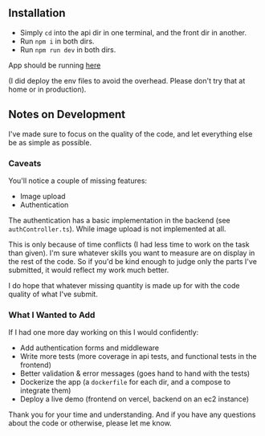 ## Installation
- Simply `cd` into the api dir in one terminal, and the front dir in another.
- Run `npm i` in both dirs.
- Run `npm run dev` in both dirs.

App should be running [here](http://localhost:3000)

(I did deploy the env files to avoid the overhead. Please don't try that at home or in production).

## Notes on Development
I've made sure to focus on the quality of the code, and let everything else be as simple as possible.

### Caveats
You'll notice a couple of missing features:
- Image upload
- Authentication

The authentication has a basic implementation in the backend (see `authController.ts`). While image upload is not implemented at all.

This is only because of time conflicts (I had less time to work on the task than given). I'm sure whatever skills you want to measure are on display in the rest of the code. So if you'd be kind enough to judge only the parts I've submitted, it would reflect my work much better.

I do hope that whatever missing quantity is made up for with the code quality of what I've submit.

### What I Wanted to Add
If I had one more day working on this I would confidently:
- Add authentication forms and middleware
- Write more tests (more coverage in api tests, and functional tests in the frontend)
- Better validation & error messages (goes hand to hand with the tests)
- Dockerize the app (a `dockerfile` for each dir, and a compose to integrate them)
- Deploy a live demo (frontend on vercel, backend on an ec2 instance)


Thank you for your time and understanding. And if you have any questions about the code or otherwise, please let me know.
